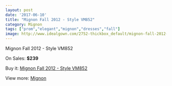 ```yaml
---
layout: post
date: '2017-06-10'
title: "Mignon Fall 2012 - Style VM852"
category: Mignon
tags: ["prom","elegant","mignon","dresses","fall"]
image: http://www.idealgown.com/2752-thickbox_default/mignon-fall-2012-style-vm852.jpg
---
```

Mignon Fall 2012 - Style VM852

On Sales: **$239**
<a href="https://www.idealgown.com/en/mignon/1311-mignon-fall-2012-style-vm852.html"><amp-img layout="responsive" width="600" height="600" src="//www.idealgown.com/2752-thickbox_default/mignon-fall-2012-style-vm852.jpg" alt="Mignon Fall 2012 - Style VM852 0" /></a>
<a href="https://www.idealgown.com/en/mignon/1311-mignon-fall-2012-style-vm852.html"><amp-img layout="responsive" width="600" height="600" src="//www.idealgown.com/2753-thickbox_default/mignon-fall-2012-style-vm852.jpg" alt="Mignon Fall 2012 - Style VM852 1" /></a>

Buy it: [Mignon Fall 2012 - Style VM852](https://www.idealgown.com/en/mignon/1311-mignon-fall-2012-style-vm852.html "Mignon Fall 2012 - Style VM852")

View more: [Mignon](https://www.idealgown.com/en/17-mignon "Mignon")